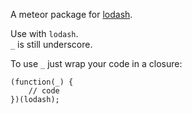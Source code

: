 A meteor package for [lodash](http://lodash.com/).

Use with `lodash`.  
`_` is still underscore.

To use `_` just wrap your code in a closure:
```
(function(_) {
    // code
})(lodash);
